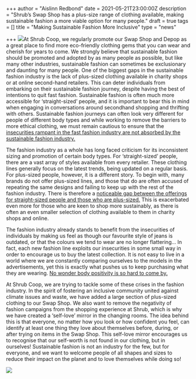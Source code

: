 +++
author = "Aislinn Redbond"
date = 2021-05-21T23:00:00Z
description = "Shrub’s Swap Shop has a plus-size range of clothing available, making sustainable fashion a more viable option for many people."
draft = true
tags = []
title = "Making Sustainable Fashion More Inclusive"
type = "news"

+++
![](https://res.cloudinary.com/shrub-co-op/image/upload/v1621869424/shrubcoop.org/media/IMG_7586_2_c0syna.jpg)At Shrub Coop, we regularly promote our Swap Shop and Depop as a great place to find more eco-friendly clothing gems that you can wear and cherish for years to come. We strongly believe that sustainable fashion should be promoted and adopted by as many people as possible, but like many other industries, sustainable fashion can sometimes be exclusionary and daunting for many people. One of the biggest gaps in the sustainable fashion industry is the lack of plus-sized clothing available in charity shops or at online second-hand retailers. This can deter individuals from embarking on their sustainable fashion journey, despite having the best of intentions to quit fast fashion. Sustainable fashion is often much more accessible for ‘straight-sized’ people, and it is important to bear this in mind when engaging in conversations around secondhand shopping and thrifting with others. Sustainable fashion journeys can often look very different for people of different body types and while working to remove the barriers to more ethical clothing, we must remain cautious to ensure that the [insecurities rampant in the fast fashion industry are not absorbed by the sustainable fashion industry.](https://www.theguardian.com/lifeandstyle/2015/dec/06/body-image-healthy-fashion-models-young-people-rosie-nelson)

The fashion industry as a whole has long faced criticism for its inconsistent sizing and promotion of certain body types. For ‘straight-sized’ people, there are a vast array of styles available from every retailer. These clothing lines generally focus on the latest trends, being updated on a regular basis. For plus-sized people, however, it is a different story. To begin with, many brands do not offer plus-sized lines, and those that do are often accused of repeating the same designs and failing to keep up with the rest of the fashion industry. There is therefore a [noticeable gap between the offerings for straight-sized people and those who are plus-sized.](https://www.theguardian.com/commentisfree/2016/sep/26/average-woman-plus-sized-fashion-doesnt-reflect-that) This is exacerbated even more for those who are keen to shop more sustainably, as there is often an even smaller selection of clothing available to them in charity shops and online.

The fashion industry already stands to benefit from the insecurities of individuals by making us feel as though our favourite style of jeans is outdated, or that the colours we tend to wear are no longer flattering… In fact, each new fashion line exploits our insecurities in some small way in order to encourage us to buy the latest collection. It is not easy to live in a world where we are constantly comparing ourselves to the models in the advertisements, yet this is exactly what pushes us to keep purchasing what they are wearing. [No wonder body positivity is so hard to come by.](https://www.theguardian.com/lifeandstyle/2014/oct/14/women-body-image-anxiety-improve-body-confidence)

At Shrub Coop, we are trying to tackle some of these crises in the fashion industry. In the spirit of fostering an inclusive community united against climate issues and waste, we have added a large section of plus-sized clothing to our Swap Shop. We also want to remove the negativity of fashion campaigns from the shopping experience at Shrub, which is why we have created a ‘self-love’ mirror in the changing rooms. The idea behind this is that everyone, no matter how you look or how confident you feel, can identify at least one thing they love about themselves before, during, or after trying on items in the Swap Shop. This self-love mirror encourages us to recognise that our self-worth is not found in our clothing, but in ourselves! Sustainable fashion is not an industry for the few, but for everyone, and we want to welcome people of all shapes and sizes to reduce their impact on the planet and to love themselves while doing so!

![](https://res.cloudinary.com/shrub-co-op/image/upload/v1621869468/shrubcoop.org/media/IMG_7783_2_giidgp.jpg)